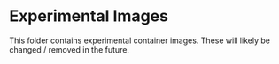 # Experimental Images

This folder contains experimental container images. These will likely be changed / removed in the future.